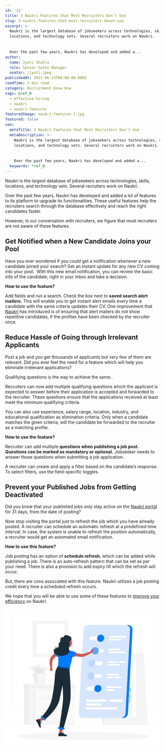 ```yaml
---
id: '12'
title: 3 Naukri Features that Most Recruiters Don’t Use
slug: 3-naukri-features-that-most-recruiters-donot-use
excerpt: >-
  Naukri is the largest database of jobseekers across technologies, skills,
  locations, and technology sets. Several recruiters work on Naukri.


  Over the past few years, Naukri has developed and added a...
author:
  name: Jyoti Shukla
  role: Senior Sales Manager
  avatar: /jyoti.jpeg
publishedAt: 2021-06-23T00:00:00.000Z
readTime: 3 min read
category: Recruitment Know How
tags: &ref_0
  - effective-hiring
  - naukri
  - naukri-features
featuredImage: naukri-features-1.jpg
featured: false
seo:
  metaTitle: 3 Naukri Features that Most Recruiters Don’t Use
  metaDescription: >-
    Naukri is the largest database of jobseekers across technologies, skills,
    locations, and technology sets. Several recruiters work on Naukri.


    Over the past few years, Naukri has developed and added a...
  keywords: *ref_0
---
```


Naukri is the largest database of jobseekers across technologies, skills, locations, and technology sets. Several recruiters work on Naukri.

Over the past few years, Naukri has developed and added a lot of features to its platform to upgrade its functionalities. These useful features help the recruiters search through the database effectively and reach the right candidates faster.

<!--more-->

However, in our conversation with recruiters, we figure that most recruiters are not aware of these features.  

## **Get Notified when a New Candidate Joins your Pool**

Have you ever wondered if you could get a notification whenever a new candidate joined your search? Get an instant update for any new CV coming into your pool.  With this new email notification, you can review the basic info of the candidate, right in your inbox and take a decision.

**How to use the feature?**

Add fields and run a search. Check the box next to **saved search alert mailers.** This will enable you to get instant alert emails every time a candidate with the same criteria updates their CV. One improvement that [Naukri](https://www.thetalentpool.ai/blogs/naukri-job-board-integration-with-talentpool/) has introduced is of ensuring that alert mailers do not show repetitive candidates, if the profiles have been checked by the recruiter once.

## **Reduce Hassle of Going through Irrelevant Applicants** 

Post a job and you get thousands of applicants but very few of them are relevant. Did you ever feel the need for a feature which will help you eliminate irrelevant applications?

Qualifying questions is the way to achieve the same..

Recruiters can now add multiple qualifying questions which the applicant is expected to answer before their application is accepted and forwarded to the recruiter. These questions ensure that the applications received at least meet the minimum qualifying criteria.

You can also use experience, salary range, location, industry, and educational qualification as elimination criteria. Only when a candidate matches the given criteria, will the candidate be forwarded to the recruiter as a matching profile.

**How to use the feature?**

Recruiter can add multiple **questions when publishing a job post. Questions can be marked as mandatory or optional.** Jobseeker needs to answer those questions when submitting a job application.

A recruiter can create and apply a filter based on the candidate’s response. To select filters, use the field-specific toggles.

## **Prevent your Published Jobs from Getting Deactivated**

Did you know that your published jobs only stay active on the [Naukri portal](https://www.thetalentpool.ai/blogs/naukri-job-board-integration-with-talentpool/) for 31 days, from the date of posting?

Now stop visiting the portal just to refresh the job which you have already posted. A recruiter can schedule an automatic refresh at a predefined time interval. In case, the system is unable to refresh the position automatically, a recruiter would get an automated email notification. 

**How to use this feature?**

Job posting has an option of **schedule refresh**, which can be added while publishing a job. There is an auto-refresh pattern that can be set as per your need. There is also a provision to add expiry till which the refresh will occur. 

But, there are cons associated with this feature. Naukri utilizes a job posting credit every time a scheduled refresh occurs.

We hope that you will be able to use some of these features to [improve your efficiency](https://www.thetalentpool.ai/recruitment-management-software-benefits/) on Naukri.

![naukri-features](images/naukri-features-1-1024x936.jpg)
